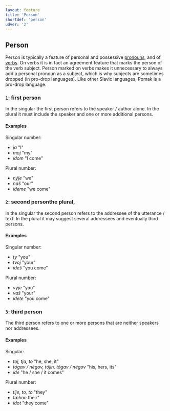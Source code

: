 ```yaml
---
layout: feature
title: 'Person'
shortdef: 'person'
udver: '2'
---
```


## Person

Person is typically a feature of personal and possessive [pronouns](../../u/pos/PRON), and of [verbs](../../u/pos/VERB). 
On verbs it is in fact an agreement feature that marks the person of the verb subject. Person marked on verbs
 makes it unnecessary to always add a personal pronoun as a subject, which is why subjects are sometimes dropped (in pro-drop languages).
Like other Slavic languages, Pomak is a pro-drop language.

### <a name="1">`1`</a>: first person

In the singular the first person refers to the speaker / author alone. In the plural it must include the speaker and one or more additional persons.

#### Examples

Singular number:

* _ja_  "I" 
* _moj_ "my" 
* _ídom_ "I come" 

Plural number:

* _nýje_ "we"
* _naš_ "our"
* _ídeme_ "we come" 

### <a name="2">`2`</a>: second personthe plural,
In the singular the second person refers to the addressee of the utterance / text. In the plural
 it may suggest several addressees and eventually third persons.

#### Examples

Singular number:

* _ty_ "you" 
* _tvoj_ "your" 
* _ídeš_ "you come" 

Plural number:

* _výje_ "you" 
* _vaš_ "your" 
* _ídete_ "you come" 

### <a name="3">`3`</a>: third person

The third person refers to one or more persons that are neither speakers nor addressees.

#### Examples

Singular:

* _toj, tja, to_ "he, she, it" 
* _tógαv / négov, tójin, tógav / négov_ "his, hers, its" 
* _íde_ "he / she / it comes" 

Plural number:

* _tíje, to, to_ "they" 
* _tǽhan_ their" 
* _ídot_ "they come" 

<!-- Interlanguage links updated So kvě 14 19:02:30 CEST 2022 -->
